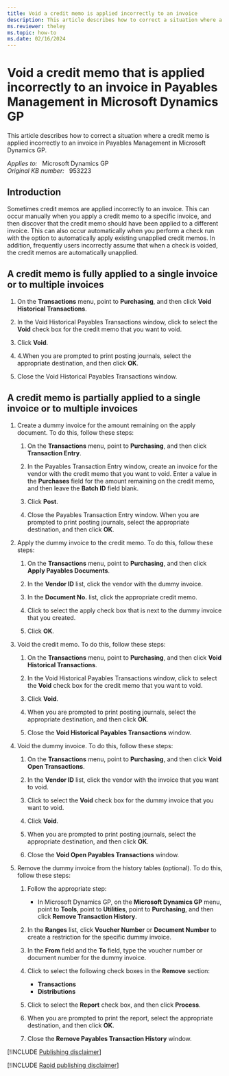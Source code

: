 ```yaml
---
title: Void a credit memo is applied incorrectly to an invoice
description: This article describes how to correct a situation where a credit memo is applied incorrectly to an invoice in Payables Management in Microsoft Dynamics GP.
ms.reviewer: theley
ms.topic: how-to
ms.date: 02/16/2024
---
```

# Void a credit memo that is applied incorrectly to an invoice in Payables Management in Microsoft Dynamics GP

This article describes how to correct a situation where a credit memo is applied incorrectly to an invoice in Payables Management in Microsoft Dynamics GP.

_Applies to:_ &nbsp; Microsoft Dynamics GP  
_Original KB number:_ &nbsp; 953223

## Introduction

Sometimes credit memos are applied incorrectly to an invoice. This can occur manually when you apply a credit memo to a specific invoice, and then discover that the credit memo should have been applied to a different invoice. This can also occur automatically when you perform a check run with the option to automatically apply existing unapplied credit memos. In addition, frequently users incorrectly assume that when a check is voided, the credit memos are automatically unapplied.

## A credit memo is fully applied to a single invoice or to multiple invoices

1. On the **Transactions** menu, point to **Purchasing**, and then click **Void Historical Transactions**.

2. In the Void Historical Payables Transactions window, click to select the **Void** check box for the credit memo that you want to void.

3. Click **Void**.

4. 4.When you are prompted to print posting journals, select the appropriate destination, and then click **OK**.

5. Close the Void Historical Payables Transactions window.

## A credit memo is partially applied to a single invoice or to multiple invoices

1. Create a dummy invoice for the amount remaining on the apply document. To do this, follow these steps:

    1. On the **Transactions** menu, point to **Purchasing**, and then click **Transaction Entry**.

    2. In the Payables Transaction Entry window, create an invoice for the vendor with the credit memo that you want to void. Enter a value in the **Purchases** field for the amount remaining on the credit memo, and then leave the **Batch ID** field blank.

    3. Click **Post**.

    4. Close the Payables Transaction Entry window. When you are prompted to print posting journals, select the appropriate destination, and then click **OK**.

2. Apply the dummy invoice to the credit memo. To do this, follow these steps:

    1. On the **Transactions** menu, point to **Purchasing**, and then click **Apply Payables Documents**.

    2. In the **Vendor ID** list, click the vendor with the dummy invoice.

    3. In the **Document No.** list, click the appropriate credit memo.

    4. Click to select the apply check box that is next to the dummy invoice that you created.

    5. Click **OK**.

3. Void the credit memo. To do this, follow these steps:

    1. On the **Transactions** menu, point to **Purchasing**, and then click **Void Historical Transactions**.
  
    2. In the Void Historical Payables Transactions window, click to select the **Void** check box for the credit memo that you want to void.

    3. Click **Void**.

    4. When you are prompted to print posting journals, select the appropriate destination, and then click **OK**.

    5. Close the **Void Historical Payables Transactions** window.

4. Void the dummy invoice. To do this, follow these steps:

    1. On the **Transactions** menu, point to **Purchasing**, and then click **Void Open Transactions**.

    2. In the **Vendor ID** list, click the vendor with the invoice that you want to void.

    3. Click to select the **Void** check box for the dummy invoice that you want to void.

    4. Click **Void**.

    5. When you are prompted to print posting journals, select the appropriate destination, and then click **OK**.

    6. Close the **Void Open Payables Transactions** window.

5. Remove the dummy invoice from the history tables (optional). To do this, follow these steps:

   1. Follow the appropriate step:

      - In Microsoft Dynamics GP, on the **Microsoft Dynamics GP** menu, point to **Tools**, point to **Utilities**, point to **Purchasing**, and then click **Remove Transaction History**.

   2. In the **Ranges** list, click **Voucher Number** or **Document Number** to create a restriction for the specific dummy invoice.

   3. In the **From** field and the **To** field, type the voucher number or document number for the dummy invoice.

   4. Click to select the following check boxes in the **Remove** section:

      - **Transactions**  
      - **Distributions**  

   5. Click to select the **Report** check box, and then click **Process**.

   6. When you are prompted to print the report, select the appropriate destination, and then click **OK**.

   7. Close the **Remove Payables Transaction History** window.

[!INCLUDE [Publishing disclaimer](../../includes/publishing-disclaimer.md)]

[!INCLUDE [Rapid publishing disclaimer](../../includes/rapid-publishing-disclaimer.md)]
